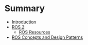 # Summary

- [Introduction](./0-Introduction.md)
- [ROS 2](./1.1-BasicRL.md)
  - [ROS Resources](./1.2-DeepLearning.md)
- [ROS Concepts and Design Patterns](./2-Valuebased.md)
